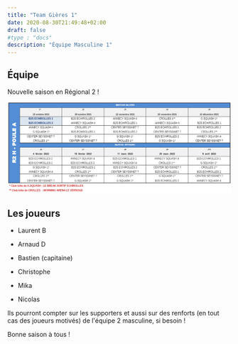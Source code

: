 ```yaml
---
title: "Team Gières 1"
date: 2020-08-30T21:49:48+02:00
draft: false
#type : "docs"
description: "Équipe Masculine 1"
---
```


## Équipe

Nouvelle saison en Régional 2 !

![Calendrier](/images/2021-2022-R2H.png)

## Les joueurs

- Laurent B

- Arnaud D

- Bastien (capitaine)

- Christophe

- Mika

- Nicolas

Ils pourront compter sur les supporters et aussi sur des renforts (en tout cas des joueurs motivés) de l'équipe 2 masculine, si besoin !

Bonne saison à tous !
